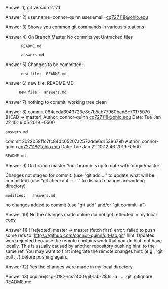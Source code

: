 Answer 1) git version 2.17.1

Answer 2) user.name=connor-quinn
	  user.email=cq727118@ohio.edu


Answer 3) Shows you common git commands in various situations

Answer 4) On Branch Master 
	  No commits yet
          Untracked files 

           README.md 

           answers.md

Answer 5) Changes to be committed:

           new file:  README.md


Answer 6) new file:  README.MD

          new file:  answers.md

Answer 7) nothing to commit, working tree clean

Answer 8) 
	commit 064ccda6043723e8e7b5ab77960bad8c70175070 (HEAD -> master)
Author: connor-quinn <cq727118@ohio.edu>
Date:   Tue Jan 22 10:16:05 2019 -0500

    answers.md

commit 3c22058ffc7fc84d465207a2572dde6d153e679b
Author: connor-quinn <cq727118@ohio.edu>
Date:   Tue Jan 22 10:12:46 2019 -0500

    README.md

Answer 9) On branch master
Your branch is up to date with 'origin/master'.

Changes not staged for commit:
  (use "git add <file>..." to update what will be committed)
  (use "git checkout -- <file>..." to discard changes in working directory)

	modified:   answers.md

no changes added to commit (use "git add" and/or "git commit -a")


Answer 10) No the changes made online did not get reflected in my local copy

Answer 11)  ! [rejected]        master -> master (fetch first)
error: failed to push some refs to 'https://github.com/connor-quinn/git-lab.git'
hint: Updates were rejected because the remote contains work that you do
hint: not have locally. This is usually caused by another repository pushing
hint: to the same ref. You may want to first integrate the remote changes
hint: (e.g., 'git pull ...') before pushing again.


Answer 12) Yes the changes were made in my local directory

Answer 13) cquinn@sp-018:~/cs2400/git-lab-2$ ls -a
.  ..  .git  .gitignore  README.md





